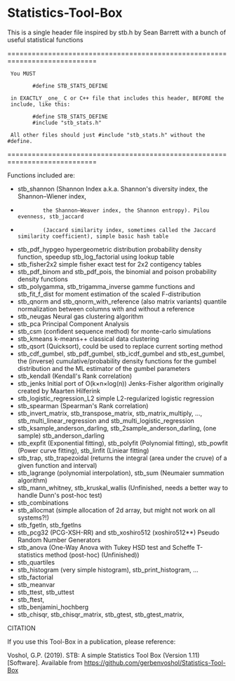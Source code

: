 # Statistics-Tool-Box

This is a single header file inspired by stb.h by Sean Barrett with a bunch of useful statistical functions

 ============================================================================
 
	 You MUST

			#define STB_STATS_DEFINE

	 in EXACTLY _one_ C or C++ file that includes this header, BEFORE the
	 include, like this:

			#define STB_STATS_DEFINE
			#include "stb_stats.h"

	 All other files should just #include "stb_stats.h" without the #define.
 ============================================================================

Functions included are:
* stb_shannon (Shannon Index a.k.a. Shannon's diversity index, the Shannon–Wiener index, 
*             the Shannon–Weaver index, the Shannon entropy). Pilou evenness, stb_jaccard
*             (Jaccard similarity index, sometimes called the Jaccard similarity coefficient), simple basic hash table
* stb_pdf_hypgeo hypergeometric distribution probability density function, speedup stb_log_factorial using lookup table
* stb_fisher2x2 simple fisher exact test for 2x2 contigency tables
* stb_pdf_binom and stb_pdf_pois, the binomial and poison probability density functions
* stb_polygamma, stb_trigamma_inverse gamme functions and stb_fit_f_dist for moment estimation of the scaled F-distribution
* stb_qnorm and stb_qnorm_with_reference (also matrix variants) quantile normalization between columns with and without a reference
* stb_neugas Neural gas clustering algorithm
* stb_pca Principal Component Analysis
* stb_csm (confident sequence method) for monte-carlo simulations
* stb_kmeans k-means++ classical data clustering
* stb_qsort (Quicksort), could be used to replace current sorting method
* stb_cdf_gumbel, stb_pdf_gumbel, stb_icdf_gumbel and stb_est_gumbel, the (inverse) cumulative/probability 
 		      density functions for the gumbel distribution and the ML estimator of the gumbel parameters
* stb_kendall (Kendall's Rank correlation)
* stb_jenks Initial port of O(k×n×log(n)) Jenks-Fisher algorithm originally created by Maarten Hilferink
* stb_logistic_regression_L2 simple L2-regularized logistic regression
* stb_spearman (Spearman's Rank correlation)
* stb_invert_matrix, stb_transpose_matrix, stb_matrix_multiply, ..., stb_multi_linear_regression and stb_multi_logistic_regression 
* stb_ksample_anderson_darling, stb_2sample_anderson_darling, (one sample) stb_anderson_darling
* stb_expfit (Exponential fitting), stb_polyfit (Polynomial fitting), stb_powfit (Power curve fitting), stb_linfit (Liniear fitting)
* stb_trap, stb_trapezoidal (returns the integral (area under the cruve) of a given function and interval)
* stb_lagrange (polynomial interpolation), stb_sum (Neumaier summation algorithm)
* stb_mann_whitney, stb_kruskal_wallis (Unfinished, needs a better way to handle Dunn's post-hoc test)
* stb_combinations
* stb_allocmat (simple allocation of 2d array, but might not work on all systems?!)
* stb_fgetln, stb_fgetlns
* stb_pcg32 (PCG-XSH-RR) and stb_xoshiro512 (xoshiro512**) Pseudo Random Number Generators
* stb_anova (One-Way Anova with Tukey HSD test and Scheffe T-statistics method (post-hoc) (Unfinished))
* stb_quartiles
* stb_histogram (very simple histogram), stb_print_histogram, ...
* stb_factorial
* stb_meanvar
* stb_ttest, stb_uttest
* stb_ftest, 
* stb_benjamini_hochberg
* stb_chisqr, stb_chisqr_matrix, stb_gtest, stb_gtest_matrix, 

CITATION

If you use this Tool-Box in a publication, please reference:

Voshol, G.P. (2019). STB: A simple Statistics Tool Box (Version 1.11) [Software]. 
Available from https://github.com/gerbenvoshol/Statistics-Tool-Box
